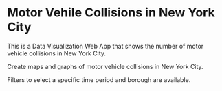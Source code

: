 # Motor Vehile Collisions in New York City

This is a Data Visualization Web App that shows the number of motor vehicle collisions in New York City.

Create maps and graphs of motor vehicle collisions in New York City.

Filters to select a specific time period and borough are available.